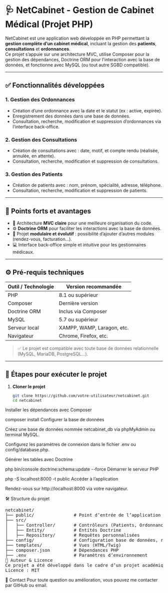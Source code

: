 # 🩺 NetCabinet - Gestion de Cabinet Médical (Projet PHP)

NetCabinet est une application web développée en PHP permettant la **gestion complète d’un cabinet médical**, incluant la gestion des **patients**, **consultations** et **ordonnances**.  
Ce projet s’appuie sur une architecture MVC, utilise Composer pour la gestion des dépendances, Doctrine ORM pour l'interaction avec la base de données, et fonctionne avec MySQL (ou tout autre SGBD compatible).

---

## ✅ Fonctionnalités développées

### 1. Gestion des Ordonnances
- Création d’une ordonnance avec la date et le statut (ex : active, expirée).
- Enregistrement des données dans une base de données.
- Consultation, recherche, modification et suppression d’ordonnances via l’interface back-office.

### 2. Gestion des Consultations
- Création de consultations avec : date, motif, et compte rendu (réalisée, annulée, en attente).
- Consultation, recherche, modification et suppression de consultations.

### 3. Gestion des Patients
- Création de patients avec : nom, prénom, spécialité, adresse, téléphone.
- Consultation, recherche, modification et suppression de patients.

---

## 💪 Points forts et avantages

- 🔄 Architecture **MVC claire** pour une meilleure organisation du code.
- ⚙️ **Doctrine ORM** pour faciliter les interactions avec la base de données.
- 🧱 Projet **modulaire et évolutif** : possibilité d’ajouter d’autres modules (rendez-vous, facturation...).
- 💻 Interface back-office simple et intuitive pour les gestionnaires médicaux.

---

## ⚙️ Pré-requis techniques

| Outil / Technologie | Version recommandée         |
|---------------------|-----------------------------|
| PHP                 | 8.1 ou supérieur             |
| Composer            | Dernière version             |
| Doctrine ORM        | Inclus via Composer          |
| MySQL               | 5.7 ou supérieur             |
| Serveur local       | XAMPP, WAMP, Laragon, etc.   |
| Navigateur          | Chrome, Firefox, etc.        |

> ✅ Le projet est compatible avec toute base de données relationnelle (MySQL, MariaDB, PostgreSQL...).

---

## 🚀 Étapes pour exécuter le projet

1. **Cloner le projet**
   ```bash
   git clone https://github.com/votre-utilisateur/netcabinet.git
   cd netcabinet
Installer les dépendances avec Composer


composer install
Configurer la base de données

Créez une base de données nommée netcabinet_db via phpMyAdmin ou terminal MySQL.

Configurez les paramètres de connexion dans le fichier .env ou config/database.php.

Générer les tables avec Doctrine


php bin/console doctrine:schema:update --force
Démarrer le serveur PHP


php -S localhost:8000 -t public
Accéder à l’application

Rendez-vous sur http://localhost:8000 via votre navigateur.

🛠️ Structure du projet
<pre>
netcabinet/
├── public/               # Point d’entrée de l’application
├── src/
│   ├── Controller/       # Contrôleurs (Patients, Ordonnances, Consultations)
│   ├── Entity/           # Entités Doctrine
│   ├── Repository/       # Requêtes personnalisées
├── config/               # Configuration base de données, routes
├── templates/            # Vues (HTML/Twig)
├── composer.json         # Dépendances PHP
├── .env                  # Paramètres d’environnement
📌 Auteur & Licence
Ce projet a été développé dans le cadre d’un projet académique.
Licence : MIT
</pre>

📧 Contact
Pour toute question ou amélioration, vous pouvez me contacter par GitHub ou email.
